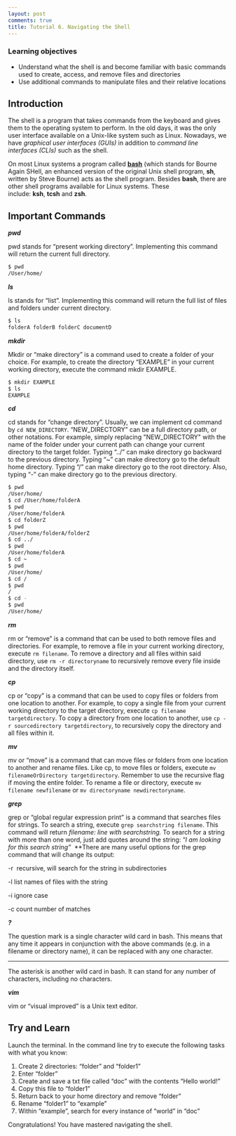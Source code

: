 ```yaml
---
layout: post
comments: true
title: Tutorial 6. Navigating the Shell
---
```


### Learning objectives

- Understand what the shell is and become familiar with basic commands used to create, access, and remove files and directories
- Use additional commands to manipulate files and their relative locations

## Introduction

The shell is a program that takes commands from the keyboard and gives them to the operating system to perform. In the old days, it was the only user interface available on a Unix-like system such as Linux. Nowadays, we have *graphical user interfaces (GUIs)* in addition to *command line interfaces (CLIs)* such as the shell.

On most Linux systems a program called **[bash](http://www.linuxcommand.org/lc3_man_pages/bash1.html)** (which stands for Bourne Again SHell, an enhanced version of the original Unix shell program, **sh**, written by Steve Bourne) acts as the shell program. Besides **bash**, there are other shell programs available for Linux systems. These include: **ksh**, **tcsh** and **zsh**.

## Important Commands

***pwd***

pwd stands for “present working directory”. Implementing this command will return the current full directory.

```bash
$ pwd
/User/home/
```

***ls***

ls stands for “list”. Implementing this command will return the full list of files and folders under current directory.

```bash
$ ls
folderA folderB folderC documentD
```

***mkdir***

Mkdir or “make directory” is a command used to create a folder of your choice. For example, to create the directory “EXAMPLE” in your current working directory, execute the command mkdir EXAMPLE.

```bash
$ mkdir EXAMPLE
$ ls
EXAMPLE
```

***cd***

cd stands for “change directory”. Usually, we can implement cd command by `cd NEW_DIRECTORY`. “NEW_DIRECTORY” can be a full directory path, or other notations. For example, simply replacing "NEW_DIRECTORY" with the name of the folder under your current path can change your current directory to the target folder. Typing “../” can make directory go backward to the previous directory. Typing “~” can make directory go to the default home directory. Typing “/” can make directory go to the root directory. Also, typing “-” can make directory go to the previous directory.

```bash
$ pwd
/User/home/
$ cd /User/home/folderA
$ pwd
/User/home/folderA
$ cd folderZ
$ pwd
/User/home/folderA/folderZ
$ cd ../
$ pwd
/User/home/folderA
$ cd ~
$ pwd
/User/home/ 
$ cd /
$ pwd
/
$ cd -
$ pwd
/User/home/
```

***rm***

rm or “remove” is a command that can be used to both remove files and directories. For example, to remove a file in your current working directory, execute `rm filename`. To remove a directory and all files within said directory, use `rm -r directoryname` to recursively remove every file inside and the directory itself.

***cp***

cp or “copy” is a command that can be used to copy files or folders from one location to another. For example, to copy a single file from your current working directory to the target directory, execute `cp filename targetdirectory`. To copy a directory from one location to another, use `cp -r sourcedirectory targetdirectory`, to recursively copy the directory and all files within it.

***mv***

mv or “move” is a command that can move files or folders from one location to another and rename files. Like cp, to move files or folders, execute `mv filenameOrDirectory targetdirectory`. Remember to use the recursive flag if moving the entire folder. To rename a file or directory, execute `mv filename newfilename` or `mv directoryname newdirectoryname`.

***grep***

grep or “global regular expression print” is a command that searches files for strings. To search a string, execute `grep searchstring filename`. This command will return *filename: line with searchstring.* To search for a string with more than one word, just add quotes around the string: “*I am looking for this* *search string”*  **There are many useful options for the grep command that will change its output:

-r  recursive, will search for the string in subdirectories

-l list names of files with the string

-i ignore case

-c count number of matches

***?***

The question mark is a single character wild card in bash. This means that any time it appears in conjunction with the above commands (e.g. in a filename or directory name), it can be replaced with any one character.

 *****

The asterisk is another wild card in bash. It can stand for any number of characters, including no characters.

***vim***

vim or “visual improved” is a Unix text editor.

## Try and Learn

Launch the terminal. In the command line try to execute the following tasks with what you know:

1. Create 2 directories: “folder” and “folder1”
2. Enter “folder”
3. Create and save a txt file called “doc” with the contents “Hello world!”
4. Copy this file to “folder1”
5. Return back to your home directory and remove “folder”
6. Rename “folder1” to “example”
7. Within “example”, search for every instance of “world” in “doc”

Congratulations! You have mastered navigating the shell.
